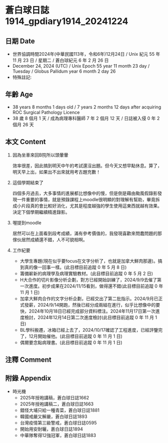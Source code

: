 [_metadata_:encoding]: - "utf-8"
[_metadata_:language]: - "zh-Hant-TW"
[_metadata_:fileformat]: - "markdown"
[_metadata_:MIME_type]: - "text/plain"
[_metadata_:markdown_version]: - "commonmark version 0.30"
[_metadata_:markdown_spec]: - "https://spec.commonmark.org/0.30/"

# 蒼白球日誌1914_gpdiary1914_20241224 #

## 日期 Date ##

* 世界協調時間2024年(中華民國113年，令和6年)12月24日 / Unix 紀元 55 年 11 月 23 日 / 星期二 / 蒼白球紀元 6 年 2 月 26 日
* December 24, 2024 (UTC) / Unix Epoch 55 year 11 month 23 day / Tuesday / Globus Pallidum year 6 month 2 day 26
* 特殊註記:

## 年齡 Age ##

* 38 years 8 months 1 days old / 7 years 2 months 12 days after acquiring ROC Surgical Pathology Licence
* 38 歲 8 個月 1 天 / 成為病理專科醫師 7 年 2 個月 12 天 / 日誌被入侵 0 年 2 個月 26 天

## 本文 Content ##

1. 因為坐車來回B院所以頭暈暈

    效率很差，因此搞到明天中午的考試還沒出題。但今天又想早點休息。算了，明天早上出，如果出不出來就用考古題充數！

2. 這個學期結束了

    四個多月過去，大多事情的進展都比想像中的慢，但是倒是藉由颱風假錄影發現一件重要的事情，就是預錄課程上moodle很明顯的對理解有幫助，畢竟拆成小片段真的會比較好消化，尤其是程度越強的學生使用這東西就越有效果。決定下個學期繼續精進錄影。

3. 喔提到moodle

    居然可以在上面看到段考成績，滿有參考價值的，我發現喜歡來問蠢問題的那傢伙居然成績還不錯，人不可貌相啊。

4. 工作紀要

    - 大學生專題(現在似乎要focus在文字分析了，也就是加拿大鮮肉那邊)。搞到真的像一回事一樣。(此目標目前追蹤 0 年 5 月 8 日)
    - 籌備嶄新的病理學及病理實驗教材。(此目標目前追蹤 0 年 5 月 2 日)
    - H大合作的切片影像分析企劃，對方已經開始訓練了，2024/9/9去催了第一次進度。初步成果在2024/11/15看到，做得還不錯(此目標目前追蹤 0 年 11 月 1 日)
    - 加拿大鮮肉合作的文字分析企劃，已經交出了第二批指示。2024/9月已正式發薪，2024/9/14開跑，然後已經分成兩組在進行，似乎比想像中的要快，2024年10月18日已經完成部分資料標注。2024年11月17日第一次進度檢討，2024年12月14日第二次進度檢討(此目標目前追蹤 0 年 11 月 1 日)
    - BL學科搬遷，冰箱已經上去了，2024/10/17確認了工程進度，已經評鑒完了，12月開始催他。(此目標目前追蹤 0 年 11 月 1 日)
    - 偶爾要念點病理書。(此目標目前追蹤 0 年 11 月 1 日)

## 注釋 Comment ##


## 附錄 Appendix ##

* 時光機
    - 2025年授袍講稿，蒼白球日誌1662
    - 2025年授袍講稿二，蒼白球日誌1663
    - 錯怪大埔只給一種青菜，蒼白球日誌1881
    - 韓國戒嚴又解嚴，蒼白球日誌1893
    - 台灣疫情第三級警戒，蒼白球日誌0595
    - 開始用安耐曬，蒼白球日誌1894
    - 中華隊奪得12強冠軍，蒼白球日誌1883
